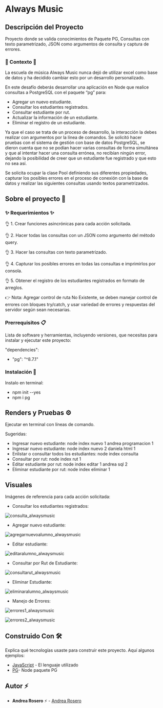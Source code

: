 # Always Music

## Descripción del Proyecto

Proyecto donde se valida conocimientos de Paquete PG, Consultas con texto parametrizado, JSON como argumentos de consulta y captura de errores.

### :scroll: Contexto :scroll:
La escuela de música Always Music nunca dejó de utilizar excel como base de datos y ha decidido cambiar esto por un desarrollo personalizado.

En este desafío deberás desarrollar una aplicación en Node que realice consultas a PostgreSQL con el paquete “pg” para:

- Agregar un nuevo estudiante.
- Consultar los estudiantes registrados.
- Consultar estudiante por rut.
- Actualizar la información de un estudiante.
- Eliminar el registro de un estudiante.

Ya que el caso se trata de un proceso de desarrollo, la interacción la debes realizar con argumentos por la línea de comandos.
Se solicitó hacer pruebas con el sistema de gestión con base de datos PostgreSQL, se dieron cuenta que no se podían hacer varias consultas de forma simultánea y que al intentar hacer una consulta errónea, no recibían ningún error, dejando la posibilidad de creer que un estudiante fue registrado y que esto no sea así.

Se solicita ocupar la clase Pool definiendo sus diferentes propiedades, capturar los posibles errores en el proceso de conexión con la base de datos y realizar las siguientes consultas usando textos parametrizados.


## Sobre el proyecto 🚀


### ✨ Requerimientos ✨

👌 1. Crear funciones asincrónicas para cada acción solicitada.

👌 2. Hacer todas las consultas con un JSON como argumento del método query.

👌 3. Hacer las consultas con texto parametrizado.

👌 4. Capturar los posibles errores en todas las consultas e imprimirlos por consola.

👌 5. Obtener el registro de los estudiantes registrados en formato de arreglos.

👉 Nota: Agregar control de ruta No Existente, se deben manejar control de errores con bloques try/catch, y usar variedad de errores y respuestas del servidor según sean necesarias.

### Prerrequisitos 📋

Lista de software y herramientas, incluyendo versiones, que necesitas para instalar y ejecutar este proyecto:

 "dependencies": 
 - "pg": "^8.7.1"  

### Instalación 🔧

 Instalo en terminal:
- npm init --yes
- npm i pg

## Renders y Pruebas ⚙️

Ejecutar en terminal con líneas de comando.

Sugeridas:
- Ingresar nuevo estudiante: node index nuevo 1 andrea programacion 1
- Ingresar nuevo estudiante: node index nuevo 2 daniela html 1
- Enlistar o consultar todos los estudiantes: node index consulta
- Consultar por rut: node index rut 1
- Editar estudiante por rut: node index editar 1 andrea sql 2
- Eliminar estudiante por rut: node index eliminar 1

## Visuales 

Imágenes de referencia para cada acción solicitada:

- Consultar los estudiantes registrados:
  
![consulta_alwaysmusic](https://github.com/andreaendigital/nodepg_alwaysmusic/assets/154395788/165f6d21-e4ee-4b9e-adce-872db4f04c2e)

- Agregar nuevo estudiante:
  
![agregarnuevoalumno_alwaysmusic](https://github.com/andreaendigital/nodepg_alwaysmusic/assets/154395788/00f5d362-8655-4bad-b834-3a79c9412da0)

- Editar estudiante:
  
![editaralumno_alwaysmusic](https://github.com/andreaendigital/nodepg_alwaysmusic/assets/154395788/a1e3e9e5-c7d5-4c3c-b583-3daa6f27a955)

- Consultar por Rut de Estudiante:
  
![consultarut_alwaysmusic](https://github.com/andreaendigital/nodepg_alwaysmusic/assets/154395788/d2b9a35a-74af-49b9-a154-f576a18ad565)

- Eliminar Estudiante:

![eliminaralumno_alwaysmusic](https://github.com/andreaendigital/nodepg_alwaysmusic/assets/154395788/6f15ed72-7662-4f3e-83f0-2066eb3180eb)


- Manejo de Errores:

![errores1_alwaysmusic](https://github.com/andreaendigital/nodepg_alwaysmusic/assets/154395788/92f20488-aca3-4e39-ad27-0fe0b0390fb6)

![errores2_alwaysmusic](https://github.com/andreaendigital/nodepg_alwaysmusic/assets/154395788/b1dcc2f6-4a5c-4ae5-a466-3b9e6c222612)


## Construido Con 🛠️

Explica qué tecnologías usaste para construir este proyecto. Aquí algunos ejemplos:

- [JavaScript](https://developer.mozilla.org/en-US/docs/Web/JavaScript) - El lenguaje utilizado
- [PG](https://www.npmjs.com/package/pg)- Node paquete PG
  

## Autor ⚡ 

- **Andrea Rosero** ⚡  - [Andrea Rosero](https://github.com/andreaendigital)
